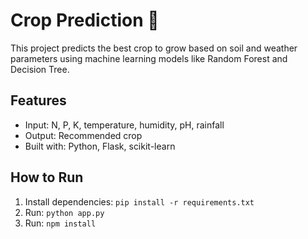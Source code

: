 # Crop Prediction 🌾

This project predicts the best crop to grow based on soil and weather parameters using machine learning models like Random Forest and Decision Tree.

## Features
- Input: N, P, K, temperature, humidity, pH, rainfall
- Output: Recommended crop
- Built with: Python, Flask, scikit-learn

## How to Run
1. Install dependencies: `pip install -r requirements.txt`
2. Run: `python app.py`
3. Run: `npm install`
